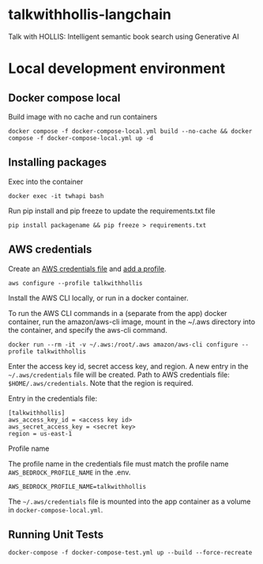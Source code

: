 # talkwithhollis-langchain
Talk with HOLLIS: Intelligent semantic book search using Generative AI

# Local development environment

## Docker compose local

Build image with no cache and run containers

```
docker compose -f docker-compose-local.yml build --no-cache && docker compose -f docker-compose-local.yml up -d
```

## Installing packages

Exec into the container

```
docker exec -it twhapi bash
```

Run pip install and pip freeze to update the requirements.txt file

```
pip install packagename && pip freeze > requirements.txt
```

## AWS credentials

Create an [AWS credentials file](https://docs.aws.amazon.com/cli/latest/userguide/cli-configure-files.html) and [add a profile](https://docs.aws.amazon.com/cli/latest/reference/configure/#synopsis).

```
aws configure --profile talkwithhollis
```

Install the AWS CLI locally, or run in a docker container.

To run the AWS CLI commands in a (separate from the app) docker container, run the amazon/aws-cli image, mount in the ~/.aws directory into the container, and specify the aws-cli command.

```
docker run --rm -it -v ~/.aws:/root/.aws amazon/aws-cli configure --profile talkwithhollis
```

Enter the access key id, secret access key, and region. A new entry in the `~/.aws/credentials` file will be created. Path to AWS credentials file: `$HOME/.aws/credentials`. Note that the region is required.

Entry in the credentials file:

```
[talkwithhollis]
aws_access_key_id = <access key id>
aws_secret_access_key = <secret key>
region = us-east-1
```

Profile name

The profile name in the credentials file must match the profile name `AWS_BEDROCK_PROFILE_NAME` in the .env.

```
AWS_BEDROCK_PROFILE_NAME=talkwithhollis
```

The `~/.aws/credentials` file is mounted into the app container as a volume in `docker-compose-local.yml`.

## Running Unit Tests

```
docker-compose -f docker-compose-test.yml up --build --force-recreate
```